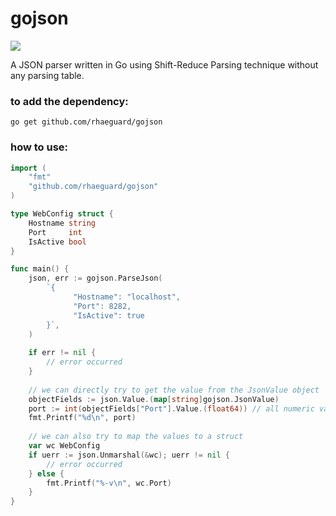 # gojson

![](https://github.com/rhaeguard/gojson/actions/workflows/go.yml/badge.svg)

A JSON parser written in Go using Shift-Reduce Parsing technique without any parsing table.

### to add the dependency:

```shell
go get github.com/rhaeguard/gojson
```

### how to use:
```go
import (
    "fmt"
    "github.com/rhaeguard/gojson"
)

type WebConfig struct {
    Hostname string
    Port     int
    IsActive bool
}

func main() {
    json, err := gojson.ParseJson(
        `{
              "Hostname": "localhost",
              "Port": 8282,
              "IsActive": true
        }`,
    )
    
    if err != nil {
        // error occurred
    }
    
	// we can directly try to get the value from the JsonValue object
    objectFields := json.Value.(map[string]gojson.JsonValue)
    port := int(objectFields["Port"].Value.(float64)) // all numeric values are converted to float64
    fmt.Printf("%d\n", port)
    
	// we can also try to map the values to a struct
    var wc WebConfig
    if uerr := json.Unmarshal(&wc); uerr != nil {
        // error occurred
    } else {
        fmt.Printf("%-v\n", wc.Port)
    }
}

```